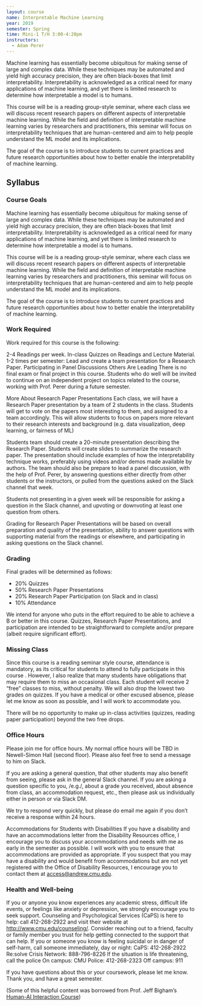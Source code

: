 ```yaml
---
layout: course
name: Interpretable Machine Learning
year: 2019
semester: Spring
time: Mini-1 T/H 3:00-4:20pm
instructors:
  - Adam Perer
---
```


Machine learning has essentially become ubiquitous for making sense of large and complex data. While these techniques may be automated and yield high accuracy precision, they are often black-boxes that limit interpretability. Interpretability is acknowledged as a critical need for many applications of machine learning, and yet there is limited research to determine how interpretable a model is to humans.

This course will be is a reading group-style seminar, where each class we will discuss recent research papers on different aspects of interpretable machine learning. While the field and definition of interpretable machine learning varies by researchers and practitioners, this seminar will focus on interpretability techniques that are human-centered and aim to help people understand the ML model and its implications.

The goal of the course is to introduce students to current practices and future research opportunities about how to better enable the interpretability of machine learning.

## Syllabus

### Course Goals

Machine learning has essentially become ubiquitous for making sense of large and complex data. While these techniques may be automated and yield high accuracy precision, they are often black-boxes that limit interpretability. Interpretability is acknowledged as a critical need for many applications of machine learning, and yet there is limited research to determine how interpretable a model is to humans.

This course will be is a reading group-style seminar, where each class we will discuss recent research papers on different aspects of interpretable machine learning. While the field and definition of interpretable machine learning varies by researchers and practitioners, this seminar will focus on interpretability techniques that are human-centered and aim to help people understand the ML model and its implications.

The goal of the course is to introduce students to current practices and future research opportunities about how to better enable the interpretability of machine learning.

### Work Required

Work required for this course is the following:

2-4 Readings per week.
In-class Quizzes on Readings and Lecture Material.
1-2 times per semester: Lead and create a team presentation for a Research Paper.
Participating in Panel Discussions Others Are Leading
There is no final exam or final project in this course. Students who do well will be invited to continue on an independent project on topics related to the course, working with Prof. Perer during a future semester.

More About Research Paper Presentations
Each class, we will have a Research Paper presentation by a team of 2 students in the class. Students will get to vote on the papers most interesting to them, and assigned to a team accordingly. This will allow students to focus on papers more relevant to their research interests and background (e.g. data visualization, deep learning, or fairness of ML)

Students team should create a 20-minute presentation describing the Research Paper. Students will create slides to summarize the research paper. The presentation should include examples of how the interpretability technique works, preferably using videos and/or demos made available by authors. The team should also be prepare to lead a panel discussion, with the help of Prof. Perer, by answering questions either directly from other students or the instructors, or pulled from the questions asked on the Slack channel that week.

Students not presenting in a given week will be responsible for asking a question in the Slack channel, and upvoting or downvoting at least one question from others.

Grading for Research Paper Presentations will be based on overall preparation and quality of the presentation, ability to answer questions with supporting material from the readings or elsewhere, and participating in asking questions on the Slack channel.

### Grading

Final grades will be determined as follows:

- 20% Quizzes
- 50% Research Paper Presentations
- 20% Research Paper Participation (on Slack and in class)
- 10% Attendance

We intend for anyone who puts in the effort required to be able to achieve a B or better in this course. Quizzes, Research Paper Presentations, and participation are intended to be straightforward to complete and/or prepare (albeit require significant effort).

### Missing Class

Since this course is a reading seminar style course, attendance is mandatory, as its critical for students to attend to fully participate in this course . However, I also realize that many students have obligations that may require them to miss an occasional class. Each student will receive 2 “free” classes to miss, without penalty. We will also drop the lowest two grades on quizzes. If you have a medical or other excused absence, please let me know as soon as possible, and I will work to accommodate you.

There will be no opportunity to make up in-class activities (quizzes, reading paper participation) beyond the two free drops.

### Office Hours

Please join me for office hours. My normal office hours will be TBD in Newell-Simon Hall (second floor). Please also feel free to send a message to him on Slack.

If you are asking a general question, that other students may also benefit from seeing, please ask in the general Slack channel. If you are asking a question specific to you, /e.g./, about a grade you received, about absence from class, an accommodation request, etc., then please ask us individually either in person or via Slack DM.

We try to respond very quickly, but please do email me again if you don’t receive a response within 24 hours.

Accommodations for Students with Disabilities
If you have a disability and have an accommodations letter from the Disability Resources office, I encourage you to discuss your accommodations and needs with me as early in the semester as possible. I will work with you to ensure that accommodations are provided as appropriate. If you suspect that you may have a disability and would benefit from accommodations but are not yet registered with the Office of Disability Resources, I encourage you to contact them at access@andrew.cmu.edu.

### Health and Well-being

If you or anyone you know experiences any academic stress, difficult life events, or feelings like anxiety or depression, we strongly encourage you to seek support. Counseling and Psychological Services (CaPS) is here to help: call 412-268-2922 and visit their website at http://www.cmu.edu/counseling/. Consider reaching out to a friend, faculty or family member you trust for help getting connected to the support that can help. If you or someone you know is feeling suicidal or in danger of self-harm, call someone immediately, day or night: CaPS: 412-268-2922 Re:solve Crisis Network: 888-796-8226 If the situation is life threatening, call the police On campus: CMU Police: 412-268-2323 Off campus: 911

If you have questions about this or your coursework, please let me know. Thank you, and have a great semester.

(Some of this helpful content was borrowed from Prof. Jeff Bigham’s [Human-AI Interaction Course](http://www.humanaiclass.org/))
